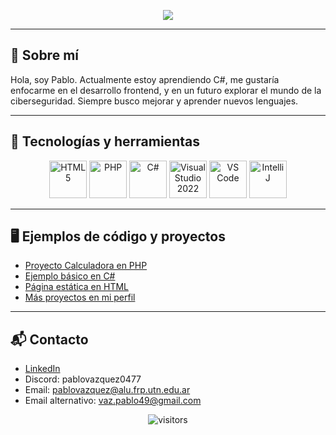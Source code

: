 <!-- Banner principal -->
<p align="center">
  <img src="https://capsule-render.vercel.app/api?type=waving&color=0:00C9A7,100:92FE9D&height=120&section=header&text=¡Hola!%20Soy%20PabloJV-pixel&fontSize=35&fontColor=fff" />
</p>

---

## 👋 Sobre mí

Hola, soy Pablo. Actualmente estoy aprendiendo C#, me gustaría enfocarme en el desarrollo frontend, y en un futuro explorar el mundo de la ciberseguridad. Siempre busco mejorar y aprender nuevos lenguajes.

---

## 🚀 Tecnologías y herramientas

<p align="center">
  <img src="https://cdn.jsdelivr.net/gh/devicons/devicon/icons/html5/html5-original-wordmark.svg" alt="HTML5" width="60" height="60"/>
  <img src="https://cdn.jsdelivr.net/gh/devicons/devicon/icons/php/php-original.svg" alt="PHP" width="60" height="60"/>
  <img src="https://cdn.jsdelivr.net/gh/devicons/devicon/icons/csharp/csharp-original.svg" alt="C#" width="60" height="60"/>
  <img src="https://cdn.jsdelivr.net/gh/devicons/devicon/icons/visualstudio/visualstudio-plain.svg" alt="Visual Studio 2022" width="60" height="60"/>
  <img src="https://cdn.jsdelivr.net/gh/devicons/devicon/icons/vscode/vscode-original.svg" alt="VS Code" width="60" height="60"/>
  <img src="https://cdn.jsdelivr.net/gh/devicons/devicon/icons/intellij/intellij-original.svg" alt="IntelliJ" width="60" height="60"/>
</p>

---

## 🖥️ Ejemplos de código y proyectos

- [Proyecto Calculadora en PHP](https://github.com/PabloJV-pixel/Calculadora-PHP)
- [Ejemplo básico en C#](https://github.com/PabloJV-pixel/Ejemplo-CSharp)
- [Página estática en HTML](https://github.com/PabloJV-pixel/Portafolio-HTML)
- [Más proyectos en mi perfil](https://github.com/PabloJV-pixel?tab=repositories)

---

## 📬 Contacto

- [LinkedIn](https://www.linkedin.com/in/pablo-vazquez-655005367/)
- Discord: pablovazquez0477
- Email: pablovazquez@alu.frp.utn.edu.ar  
- Email alternativo: vaz.pablo49@gmail.com

<p align="center">
  <img src="https://komarev.com/ghpvc/?username=PabloJV-pixel&style=flat-square" alt="visitors"/>
</p>
